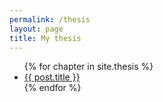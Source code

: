 ```yaml
---
permalink: /thesis
layout: page
title: My thesis
---
```



<ul>
  {% for chapter in site.thesis %}
    <li>
      <a href=".{{ thesis.url }}">{{ post.title }}</a>
    </li>
  {% endfor %}
</ul>
